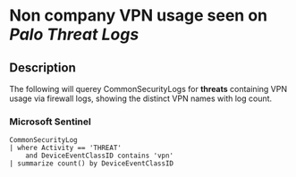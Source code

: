 # Non company VPN usage seen on ***Palo Threat Logs***

## Description

The following will querey CommonSecurityLogs for **threats** containing VPN usage via firewall logs, showing the distinct VPN names with log count.

### Microsoft Sentinel
```
CommonSecurityLog
| where Activity == 'THREAT'
    and DeviceEventClassID contains 'vpn'
| summarize count() by DeviceEventClassID
```
